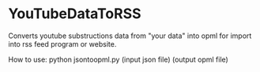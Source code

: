 # YouTubeDataToRSS
Converts youtube substructions data from "your data" into opml for import into rss feed program or website.

How to use: 
python jsontoopml.py (input json file) (output opml file)
